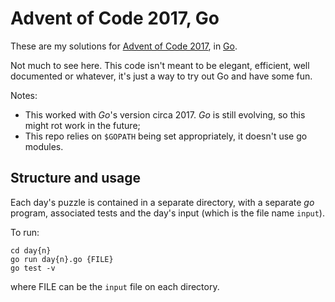# Advent of Code 2017, Go

These are my solutions for [Advent of Code 2017](http://adventofcode.com/2017), in [Go](https://golang.org/).

Not much to see here. This code isn't meant to be elegant, efficient, well documented or whatever, it's just a way to try out Go and have some fun.

Notes:
- This worked with *Go*'s version circa 2017. *Go* is still evolving, so this might rot work in the future;
- This repo relies on `$GOPATH` being set appropriately, it doesn't use go modules.


## Structure and usage
Each day's puzzle is contained in a separate directory, with a separate *go* program, associated tests and the day's input (which is the file name `input`).

To run: 
```
cd day{n}
go run day{n}.go {FILE}
go test -v
```
where FILE can be the `input` file on each directory.

